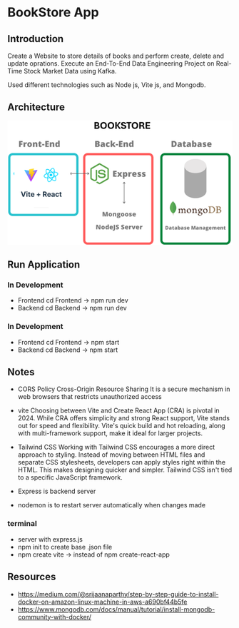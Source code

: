 # BookStore App 

## Introduction 
Create a Website to store details of books and perform create, delete and update oprations.
Execute an End-To-End Data Engineering Project on Real-Time Stock Market Data using Kafka.

Used different technologies such as Node js, Vite js, and Mongodb.

## Architecture 
<img src="Architecture.png">

## Run Application
### In Development
- Frontend
cd Frontend -> npm run dev
- Backend
cd Backend -> npm run dev
### In Development
- Frontend
cd Frontend -> npm start
- Backend
cd Backend -> npm start

## Notes
- CORS Policy 
Cross-Origin Resource Sharing
It is a secure mechanism in web browsers that restricts unauthorized access 

- vite
Choosing between Vite and Create React App (CRA) is pivotal in 2024. While CRA offers simplicity and strong React support, Vite stands out for speed and flexibility. Vite's quick build and hot reloading, along with multi-framework support, make it ideal for larger projects.

- Tailwind CSS 
Working with Tailwind CSS encourages a more direct approach to styling. Instead of moving between HTML files and separate CSS stylesheets, developers can apply styles right within the HTML. This makes designing quicker and simpler. Tailwind CSS isn't tied to a specific JavaScript framework.

- Express is backend server
- nodemon is to restart server automatically when changes made

### terminal
- server with express.js
- npm init to create base .json file
- npm create vite -> instead of npm create-react-app

## Resources
- https://medium.com/@srijaanaparthy/step-by-step-guide-to-install-docker-on-amazon-linux-machine-in-aws-a690bf44b5fe
- https://www.mongodb.com/docs/manual/tutorial/install-mongodb-community-with-docker/









